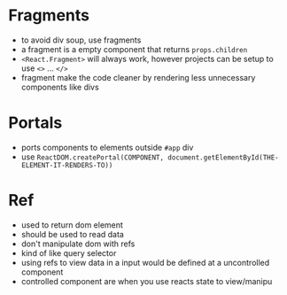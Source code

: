 # Fragments

- to avoid div soup, use fragments
- a fragment is a empty component that returns `props.children`
- `<React.Fragment>` will always work, however projects can be setup to use `<>` ... `</>`
- fragment make the code cleaner by rendering less unnecessary components like divs

# Portals

- ports components to elements outside `#app` div
- use `ReactDOM.createPortal(COMPONENT, document.getElementById(THE-ELEMENT-IT-RENDERS-TO))`

# Ref

- used to return dom element
- should be used to read data
- don't manipulate dom with refs
- kind of like query selector
- using refs to view data in a input would be defined at a uncontrolled component
- controlled component are when you use reacts state to view/manipu
